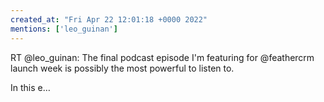 ```yaml
---
created_at: "Fri Apr 22 12:01:18 +0000 2022"
mentions: ['leo_guinan']
---
```


RT @leo_guinan: The final podcast episode I'm featuring for @feathercrm launch week is possibly the most powerful to listen to. 

In this e…